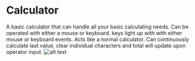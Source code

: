 # Calculator
A basic calculator that can handle all your basic calculating needs. Can be operated with either a mouse or keyboard. keys light up with with either mouse or keyboard events. Acts like a normal calculator. Can continuously calculate last value, clear individual characters and total will update upon operator input.
![alt text](https://mikehopard.com/calc.png)
